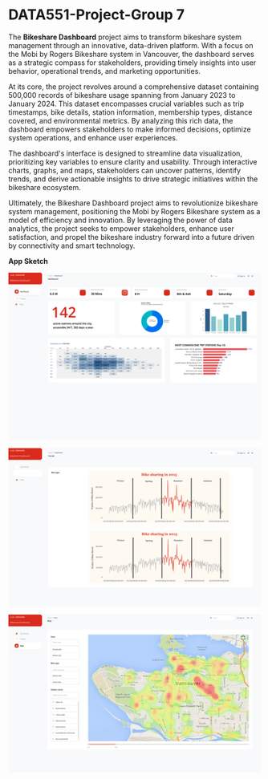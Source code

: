 # DATA551-Project-Group 7

The **Bikeshare Dashboard** project aims to transform bikeshare system management through an innovative, data-driven platform. With a focus on the Mobi by Rogers Bikeshare system in Vancouver, the dashboard serves as a strategic compass for stakeholders, providing timely insights into user behavior, operational trends, and marketing opportunities.

At its core, the project revolves around a comprehensive dataset containing 500,000 records of bikeshare usage spanning from January 2023 to January 2024. This dataset encompasses crucial variables such as trip timestamps, bike details, station information, membership types, distance covered, and environmental metrics. By analyzing this rich data, the dashboard empowers stakeholders to make informed decisions, optimize system operations, and enhance user experiences.

The dashboard's interface is designed to streamline data visualization, prioritizing key variables to ensure clarity and usability. Through interactive charts, graphs, and maps, stakeholders can uncover patterns, identify trends, and derive actionable insights to drive strategic initiatives within the bikeshare ecosystem.

Ultimately, the Bikeshare Dashboard project aims to revolutionize bikeshare system management, positioning the Mobi by Rogers Bikeshare system as a model of efficiency and innovation. By leveraging the power of data analytics, the project seeks to empower stakeholders, enhance user satisfaction, and propel the bikeshare industry forward into a future driven by connectivity and smart technology.

**App Sketch**

![Dashboard](https://github.com/cmulya/DATA551-Project/blob/main/App%20Sketch/Dashboard.png)

![Trends](https://github.com/cmulya/DATA551-Project/blob/main/App%20Sketch/Trends.png)

![Maps](https://github.com/cmulya/DATA551-Project/blob/main/App%20Sketch/Maps.jpeg)
